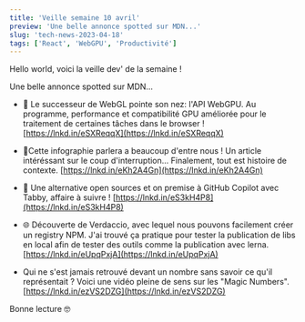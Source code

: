 ```yaml
---
title: 'Veille semaine 10 avril'
preview: 'Une belle annonce spotted sur MDN...'
slug: 'tech-news-2023-04-18'
tags: ['React', 'WebGPU', 'Productivité']
---
```


Hello world, voici la veille dev' de la semaine !

Une belle annonce spotted sur MDN...

- 📃 Le successeur de WebGL pointe son nez: l'API WebGPU. Au programme, performance et compatibilité GPU améliorée pour le traitement de certaines tâches dans le browser !
  [https://lnkd.in/eSXReqqX](https://lnkd.in/eSXReqqX)

- 📃Cette infographie parlera a beaucoup d'entre nous ! Un article intéréssant sur le coup d'interruption... Finalement, tout est histoire de contexte.
  [https://lnkd.in/eKh2A4Gn](https://lnkd.in/eKh2A4Gn)

- 🐙 Une alternative open sources et on premise à GitHub Copilot avec Tabby, affaire à suivre !
  [https://lnkd.in/eS3kH4P8](https://lnkd.in/eS3kH4P8)

- 🌐 Découverte de Verdaccio, avec lequel nous pouvons facilement créer un registry NPM. J'ai trouvé ça pratique pour tester la publication de libs en local afin de tester des outils comme la publication avec lerna.
  [https://lnkd.in/eUpqPxjA](https://lnkd.in/eUpqPxjA)

- Qui ne s'est jamais retrouvé devant un nombre sans savoir ce qu'il représentait ? Voici une vidéo pleine de sens sur les "Magic Numbers".
  [https://lnkd.in/ezVS2DZG](https://lnkd.in/ezVS2DZG)

Bonne lecture 🤓
